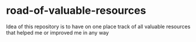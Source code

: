 # road-of-valuable-resources
Idea of this repository is to have on one place track of all valuable resources that helped me or improved me in any way
